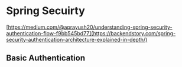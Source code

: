 # Spring Secuirty
[https://medium.com/@aprayush20/understanding-spring-security-authentication-flow-f9bb545bd77](https://backendstory.com/spring-security-authentication-architecture-explained-in-depth/)

## Basic Authentication
